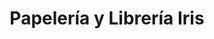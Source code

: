 ---
title: "Papelería y Librería Iris"
url: /torrent/papeleria-y-libreria-iris/
shop: Schreibwaren
---
